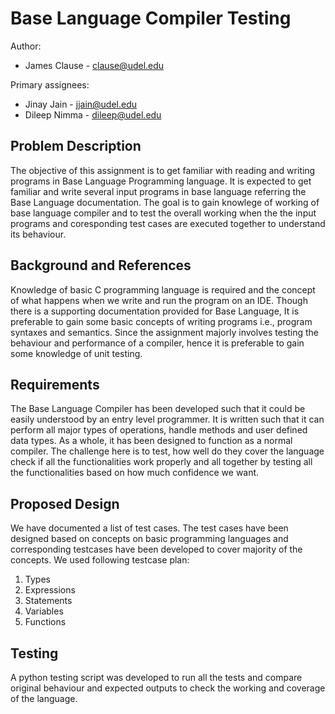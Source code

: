 # Base Language Compiler Testing

Author:
  * James Clause - <clause@udel.edu>

Primary assignees:
  * Jinay Jain - <jjain@udel.edu>
  * Dileep Nimma - <dileep@udel.edu>

## Problem Description
The objective of this assignment is to get familiar with reading and
writing programs in Base Language Programming language. It is expected
to get familiar and write several input programs in base language referring
the Base Language documentation. The goal is to gain knowlege of working 
of base language compiler and to test the overall working when the the input
programs and coresponding test cases are executed together to understand its 
behaviour.

## Background and References
Knowledge of basic C programming language is required and the concept 
of what happens when we write and run the program on an IDE. Though 
there is a supporting documentation provided for Base Language, It is
preferable to gain some basic concepts of writing programs i.e., 
program syntaxes and semantics. Since the assignment majorly involves
testing the behaviour and performance of a compiler, hence it is preferable
to gain some knowledge of unit testing.

## Requirements
The Base Language Compiler has been developed such that it could be easily 
understood by an entry level programmer. It is written such that it can 
perform all major types of operations, handle methods and user defined 
data types. As a whole, it has been designed to function as a normal compiler.
The challenge here is to test, how well do they cover the language check if 
all the functionalities work properly and all together by testing all the 
functionalities based on how much confidence we want. 

## Proposed Design
We have documented a list of test cases. The test cases have been designed 
based on concepts on basic programming languages and corresponding testcases 
have been developed to cover majority of the concepts. We used following 
testcase plan:
1. Types	
2. Expressions
3. Statements
4. Variables
5. Functions


## Testing
A python testing script was developed to run all the tests and compare original 
behaviour and expected outputs to check the working and coverage of the language.

